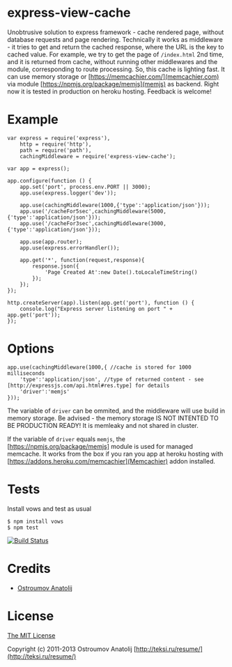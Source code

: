 express-view-cache
==================

Unobtrusive solution to express framework - cache rendered page, without database requests and page rendering.
Technically it works as middleware - it tries to get and return the cached response, where the URL is the key to cached value.
For example, we try to get the page of `/index.html` 2nd time, and it is returned from cache, without running other middlewares and the module,
corresponding to route processing. So, this cache is lighting fast.
It can use memory storage or [https://memcachier.com/](memcachier.com) via module [https://npmjs.org/package/memjs](memjs) as backend.
Right now it is tested in production on heroku hosting.  Feedback is welcome!

Example
==================

    var express = require('express'),
        http = require('http'),
        path = require('path'),
        cachingMiddleware = require('express-view-cache');

    var app = express();

    app.configure(function () {
        app.set('port', process.env.PORT || 3000);
        app.use(express.logger('dev'));

        app.use(cachingMiddleware(1000,{'type':'application/json'}));
        app.use('/cacheFor5sec',cachingMiddleware(5000,{'type':'application/json'}));
        app.use('/cacheFor3sec',cachingMiddleware(3000,{'type':'application/json'}));

        app.use(app.router);
        app.use(express.errorHandler());

        app.get('*', function(request,response){
            response.json({
                'Page Created At':new Date().toLocaleTimeString()
            });
        });
    });

    http.createServer(app).listen(app.get('port'), function () {
        console.log("Express server listening on port " + app.get('port'));
    });


Options
==================

    app.use(cachingMiddleware(1000,{ //cache is stored for 1000 milliseconds
        'type':'application/json', //type of returned content - see [http://expressjs.com/api.html#res.type] for details
        'driver':'memjs'
    }));

The variable of `driver`  can be ommited, and the middleware will use build in memory storage.
Be advised - the memory storage IS NOT INTENTED TO BE PRODUCTION READY! It is memleaky and not shared in cluster.

If the variable of `driver` equals `memjs`, the [https://npmjs.org/package/memjs] module is used for managed memcache.
It works from the box if you ran you app at heroku hosting with [https://addons.heroku.com/memcachier](Memcachier) addon installed.

Tests
==================

Install vows and test as usual

    $ npm install vows
    $ npm test

[![Build Status](https://travis-ci.org/vodolaz095/express-view-cache.png)](https://travis-ci.org/vodolaz095/express-view-cache)

Credits
==================

  - [Ostroumov Anatolij](https://github.com/vodolaz095)

License
==================

[The MIT License](http://opensource.org/licenses/MIT)

Copyright (c) 2011-2013 Ostroumov Anatolij [http://teksi.ru/resume/](http://teksi.ru/resume/)



